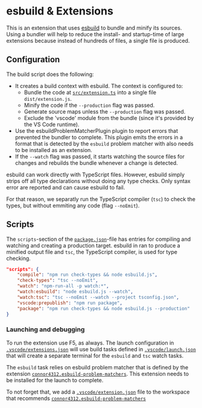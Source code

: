 # esbuild & Extensions

This is an extension that uses [esbuild](https://esbuild.github.io/) to bundle and minify its sources. Using a bundler will help to reduce the install- and startup-time of large extensions because instead of hundreds of files, a single file is produced.

## Configuration

The build script does the following:
- It creates a build context with esbuild. The context is configured to:
  - Bundle the code at [`src/extension.ts`](./src/extension.ts) into a single file `dist/extension.js`.
  - Minify the code if the `--production` flag was passed.
  - Generate source maps unless the `--production` flag was passed.
  - Exclude the 'vscode' module from the bundle (since it's provided by the VS Code runtime).
- Use the esbuildProblemMatcherPlugin plugin to report errors that prevented the bundler to complete. This plugin emits the errors in a format that is detected by the `esbuild` problem matcher with also needs to be installed as an extension.
- If the `--watch` flag was passed, it starts watching the source files for changes and rebuilds the bundle whenever a change is detected.

esbuild can work directly with TypeScript files. However, esbuild simply strips off all type declarations without doing any type checks.
Only syntax error are reported and can cause esbuild to fail.

For that reason, we separatly run the TypeScript compiler (`tsc`) to check the types, but without emmiting any code (flag `--noEmit`).

## Scripts

The `scripts`-section of the [`package.json`](./package.json)-file has entries for compiling and watching and creating a production target. esbuild in ran to produce a minified output file and `tsc`, the TypeScript compiler, is used for type checking.

```json
"scripts": {
    "compile": "npm run check-types && node esbuild.js",
    "check-types": "tsc --noEmit",
    "watch": "npm-run-all -p watch:*",
    "watch:esbuild": "node esbuild.js --watch",
    "watch:tsc": "tsc --noEmit --watch --project tsconfig.json",
    "vscode:prepublish": "npm run package",
    "package": "npm run check-types && node esbuild.js --production"
}
```


### Launching and debugging

To run the extension use F5, as always. The launch configuration in [`.vscode/extensions.json`](./.vscode/extensions.json) will use build tasks defined in [`.vscode/launch.json`](./.vscode/launch.json) that will create a separate terminal for the `esbuild` and `tsc` watch tasks.

The `esbuild` task relies on esbuild problem matcher that is defined by the extension [`connor4312.esbuild-problem-matchers`](https://marketplace.visualstudio.com/items?itemName=connor4312.esbuild-problem-matchers). This extension needs to be installed for the launch to complete.

To not forget that, we add a [`.vscode/extension.json`](./.vscode/extension.json) file to the workspace that recommends [`connor4312.esbuild-problem-matchers`](https://marketplace.visualstudio.com/items?itemName=connor4312.esbuild-problem-matchers)






